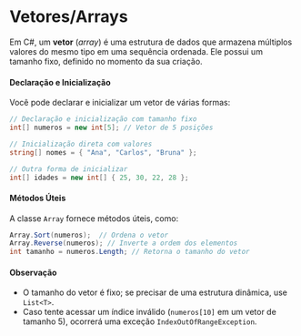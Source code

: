 # Vetores/Arrays

Em C#, um **vetor** (_array_) é uma estrutura de dados que armazena múltiplos valores do mesmo tipo em uma sequência ordenada. Ele possui um tamanho fixo, definido no momento da sua criação.

#### Declaração e Inicialização

Você pode declarar e inicializar um vetor de várias formas:

```csharp
// Declaração e inicialização com tamanho fixo
int[] numeros = new int[5]; // Vetor de 5 posições

// Inicialização direta com valores
string[] nomes = { "Ana", "Carlos", "Bruna" };

// Outra forma de inicializar
int[] idades = new int[] { 25, 30, 22, 28 };
```

#### Métodos Úteis

A classe `Array` fornece métodos úteis, como:

```csharp
Array.Sort(numeros);  // Ordena o vetor
Array.Reverse(numeros); // Inverte a ordem dos elementos
int tamanho = numeros.Length; // Retorna o tamanho do vetor
```

#### Observação

* O tamanho do vetor é fixo; se precisar de uma estrutura dinâmica, use `List<T>`.
* Caso tente acessar um índice inválido (`numeros[10]` em um vetor de tamanho 5), ocorrerá uma exceção `IndexOutOfRangeException`.
